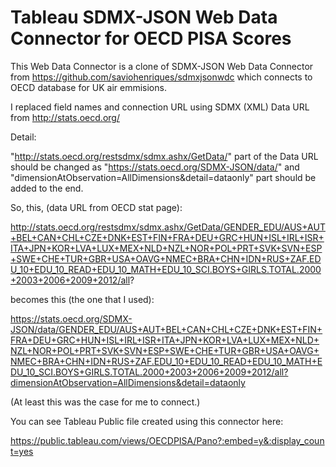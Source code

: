 # Tableau SDMX-JSON Web Data Connector for OECD PISA Scores

This Web Data Connector is a clone of SDMX-JSON Web Data Connector from https://github.com/saviohenriques/sdmxjsonwdc which connects to OECD database for UK air emmisions.

I replaced field names and connection URL using SDMX (XML) Data URL from http://stats.oecd.org/

Detail:

"http://stats.oecd.org/restsdmx/sdmx.ashx/GetData/" part of the Data URL should be changed as "https://stats.oecd.org/SDMX-JSON/data/"
and "dimensionAtObservation=AllDimensions&detail=dataonly" part should be added to the end.

So, this, (data URL from OECD stat page):

http://stats.oecd.org/restsdmx/sdmx.ashx/GetData/GENDER_EDU/AUS+AUT+BEL+CAN+CHL+CZE+DNK+EST+FIN+FRA+DEU+GRC+HUN+ISL+IRL+ISR+ITA+JPN+KOR+LVA+LUX+MEX+NLD+NZL+NOR+POL+PRT+SVK+SVN+ESP+SWE+CHE+TUR+GBR+USA+OAVG+NMEC+BRA+CHN+IDN+RUS+ZAF.EDU_10+EDU_10_READ+EDU_10_MATH+EDU_10_SCI.BOYS+GIRLS.TOTAL.2000+2003+2006+2009+2012/all?

becomes this (the one that I used):

https://stats.oecd.org/SDMX-JSON/data/GENDER_EDU/AUS+AUT+BEL+CAN+CHL+CZE+DNK+EST+FIN+FRA+DEU+GRC+HUN+ISL+IRL+ISR+ITA+JPN+KOR+LVA+LUX+MEX+NLD+NZL+NOR+POL+PRT+SVK+SVN+ESP+SWE+CHE+TUR+GBR+USA+OAVG+NMEC+BRA+CHN+IDN+RUS+ZAF.EDU_10+EDU_10_READ+EDU_10_MATH+EDU_10_SCI.BOYS+GIRLS.TOTAL.2000+2003+2006+2009+2012/all?dimensionAtObservation=AllDimensions&detail=dataonly

(At least this was the case for me to connect.)


You can see Tableau Public file created using this connector here:

https://public.tableau.com/views/OECDPISA/Pano?:embed=y&:display_count=yes

